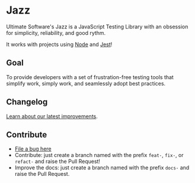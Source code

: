 # Jazz

Ultimate Software's Jazz is a JavaScript Testing Library with an obsession for simplicity, reliability, and good rythm.

It works with projects using [Node](https://nodejs.org) and [Jest](https://jestjs.io/)!

## Goal

To provide developers with a set of frustration-free testing tools that simplify work, simply work, and seamlessly adopt best practices.

## Changelog

[Learn about our latest improvements](https://github.com/UltimateSoftware/jazz/blob/master/CHANGELOG.md).

## Contribute

- [File a bug here](https://github.com/UltimateSoftware/jazz/issues)
- Contribute: just create a branch named with the prefix `feat-`, `fix-`, or `refact-` and raise the Pull Request!
- Improve the docs: just create a branch named with the prefix `docs-` and raise the Pull Request.
